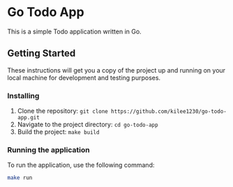 # Go Todo App

This is a simple Todo application written in Go.

## Getting Started

These instructions will get you a copy of the project up and running on your local machine for development and testing purposes.

### Installing

1. Clone the repository: `git clone https://github.com/kilee1230/go-todo-app.git`
2. Navigate to the project directory: `cd go-todo-app`
3. Build the project: `make build`

### Running the application

To run the application, use the following command:

```bash
make run
```
